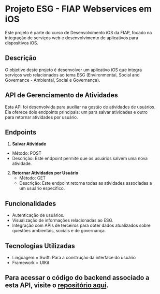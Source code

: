 # Projeto ESG - FIAP Webservices em iOS

Este projeto é parte do curso de Desenvolvimento iOS da FIAP, focado na integração de serviços web e desenvolvimento de aplicativos para dispositivos iOS.

## Descrição

O objetivo deste projeto é desenvolver um aplicativo iOS que integra serviços web relacionados ao tema ESG (Environmental, Social and Governance - Ambiental, Social e Governança).
## API de Gerenciamento de Atividades
Esta API foi desenvolvida para auxiliar na gestão de atividades de usuários. Ela oferece dois endpoints principais: um para salvar atividades e outro para retornar atividades por usuário.

## Endpoints

1. **Salvar Atividade**
- Método: POST
- Descrição: Este endpoint permite que os usuários salvem uma nova atividade.

2. **Retornar Atividades por Usuário**
   - Método: GET
   - Descrição: Este endpoint retorna todas as atividades associadas a um usuário específico.
   
## Funcionalidades

- Autenticação de usuários.
- Visualização de informações relacionadas ao ESG.
- Integração com APIs de terceiros para obter dados atualizados sobre questões ambientais, sociais e de governança.

## Tecnologias Utilizadas

- Linguagem = Swift: Para a construção da interface do usuário
- Framework =  UIKit

## Para acessar o código do backend associado a esta API, visite o [repositório aqui](https://github.com/ericaokamura/esg-app-fiap).



